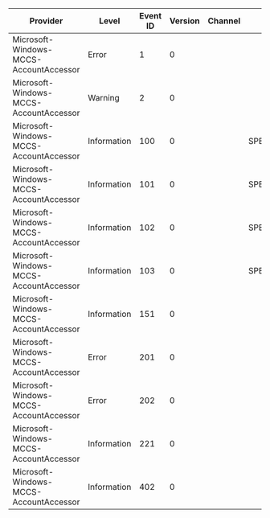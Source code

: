 Provider                                |  Level        |  Event ID  |  Version  |  Channel  |  Task               |  Opcode  |  Keyword      |  Message
----------------------------------------|---------------|------------|-----------|-----------|---------------------|----------|---------------|-------------------------------------------------------------------------------
Microsoft-Windows-MCCS-AccountAccessor  |  Error        |  1         |  0        |           |                     |          |  Error        |  Error: {P1_HResult} Location: {P2_String} Line Number: {P3_UInt32}
Microsoft-Windows-MCCS-AccountAccessor  |  Warning      |  2         |  0        |           |                     |          |               |  Error Propagated: {P1_HResult} Location: {P2_String} Line Number: {P3_UInt32}
Microsoft-Windows-MCCS-AccountAccessor  |  Information  |  100       |  0        |           |  SPERF_TAG_AA_LOAD  |  Start   |  Performance  |
Microsoft-Windows-MCCS-AccountAccessor  |  Information  |  101       |  0        |           |  SPERF_TAG_AA_LOAD  |  Stop    |  Performance  |
Microsoft-Windows-MCCS-AccountAccessor  |  Information  |  102       |  0        |           |  SPERF_TAG_AA_SAVE  |  Start   |  Performance  |
Microsoft-Windows-MCCS-AccountAccessor  |  Information  |  103       |  0        |           |  SPERF_TAG_AA_SAVE  |  Stop    |  Performance  |
Microsoft-Windows-MCCS-AccountAccessor  |  Information  |  151       |  0        |           |                     |          |               |  Being called to delete account {P1_Dword}; Is remote: {P2_Boolean}.
Microsoft-Windows-MCCS-AccountAccessor  |  Error        |  201       |  0        |           |                     |          |  Error        |  Missing property {P1_Dword} in PopImap account creation
Microsoft-Windows-MCCS-AccountAccessor  |  Error        |  202       |  0        |           |                     |          |  Error        |  Should not delete property {P1_Dword} in PopImap account modification
Microsoft-Windows-MCCS-AccountAccessor  |  Information  |  221       |  0        |           |                     |          |               |  PopImapAccountAccessor: Filling in default Dav info for account {P1_Dword}
Microsoft-Windows-MCCS-AccountAccessor  |  Information  |  402       |  0        |           |                     |          |               |